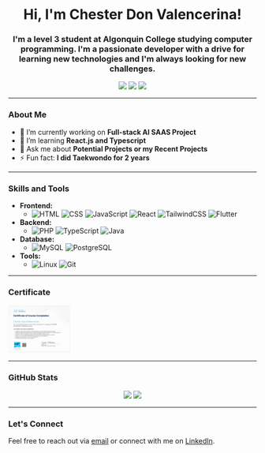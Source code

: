 <h1 align="center">Hi, I'm Chester Don Valencerina!</h1>
<h3 align="center">I'm a level 3 student at Algonquin College studying computer programming. I'm a passionate developer with a drive for learning new technologies and I'm always looking for new challenges. </h3>

<p align="center">
  <a href="https://react-tailwind-portfolio-nu.vercel.app/" target="_blank"><img src="https://img.shields.io/badge/Portfolio-000?style=for-the-badge&logo=vercel&logoColor=white" /></a>
  <a href="mailto:vale0192@algonquinlive.com"><img src="https://img.shields.io/badge/Email-D14836?style=for-the-badge&logo=gmail&logoColor=white" /></a>
  <a href="www.linkedin.com/in/chestervalencerina"><img src="https://img.shields.io/badge/LinkedIn-0A66C2?style=for-the-badge&logo=linkedin&logoColor=white" /></a>
</p>

---

### About Me

- 🔭 I’m currently working on **Full-stack AI SAAS Project**
- 🌱 I’m learning **React.js and Typescript**
- 💬 Ask me about **Potential Projects or my Recent Projects**
- ⚡ Fun fact: **I did Taekwondo for 2 years**

---

### Skills and Tools

- **Frontend:**
  - ![HTML](https://img.shields.io/badge/HTML-E34F26?style=flat-square&logo=html5&logoColor=white)
    ![CSS](https://img.shields.io/badge/CSS-1572B6?style=flat-square&logo=css3&logoColor=white)
    ![JavaScript](https://img.shields.io/badge/JavaScript-F7DF1E?style=flat-square&logo=javascript&logoColor=black)
    ![React](https://img.shields.io/badge/React-20232A?style=flat-square&logo=react&logoColor=61DAFB)
    ![TailwindCSS](https://img.shields.io/badge/TailwindCSS-38B2AC?style=flat-square&logo=tailwind-css&logoColor=white)
    ![Flutter](https://img.shields.io/badge/Flutter-02569B?style=for-the-badge&logo=flutter&logoColor=white)
- **Backend:**
  - ![PHP](https://img.shields.io/badge/PHP-777BB4?style=for-the-badge&logo=php&logoColor=white)
    ![TypeScript](https://img.shields.io/badge/TypeScript-007ACC?style=for-the-badge&logo=typescript&logoColor=white)
    ![Java](https://img.shields.io/badge/java-%23ED8B00.svg?style=for-the-badge&logo=openjdk&logoColor=white)
- **Database:**
  - ![MySQL](https://img.shields.io/badge/MySQL-4479A1?style=flat-square&logo=mysql&logoColor=white)
    ![PostgreSQL](https://img.shields.io/badge/PostgreSQL-316192?style=for-the-badge&logo=postgresql&logoColor=white)
- **Tools:**
  - ![Linux](https://img.shields.io/badge/Linux-FCC624?style=for-the-badge&logo=linux&logoColor=black)
    ![Git](https://img.shields.io/badge/GIT-E44C30?style=for-the-badge&logo=git&logoColor=white)

---

### Certificate
  <img src="cert.png" width="25%"/>


---

### GitHub Stats

<p align="center">
  <img src="https://github-readme-stats.vercel.app/api/top-langs/?username=cdv188&layout=compact&theme=tokyonight" width="36%" />
  <img src="https://github-readme-stats.vercel.app/api?username=cdv188&show_icons=true&theme=tokyonight" width="48%" />
</p>

---

### Let's Connect

Feel free to reach out via [email](mailto:vale0192@algonquinlive.com) or connect with me on [LinkedIn](www.linkedin.com/in/chestervalencerina).
